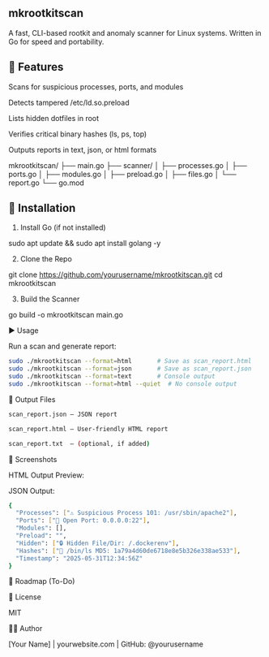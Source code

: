 ## mkrootkitscan

A fast, CLI-based rootkit and anomaly scanner for Linux systems. Written in Go for speed and portability.

## 🚀 Features

Scans for suspicious processes, ports, and modules

Detects tampered /etc/ld.so.preload

Lists hidden dotfiles in root

Verifies critical binary hashes (ls, ps, top)

Outputs reports in text, json, or html formats

mkrootkitscan/
├── main.go
├── scanner/
│   ├── processes.go
│   ├── ports.go
│   ├── modules.go
│   ├── preload.go
│   ├── files.go
│   └── report.go
└── go.mod


## 🔧 Installation

1. Install Go (if not installed)

sudo apt update && sudo apt install golang -y

2. Clone the Repo

git clone https://github.com/yourusername/mkrootkitscan.git
cd mkrootkitscan

3. Build the Scanner

go build -o mkrootkitscan main.go

▶️ Usage

Run a scan and generate report:
```bash
sudo ./mkrootkitscan --format=html       # Save as scan_report.html
sudo ./mkrootkitscan --format=json       # Save as scan_report.json
sudo ./mkrootkitscan --format=text       # Console output
sudo ./mkrootkitscan --format=html --quiet  # No console output
```
📁 Output Files
```bash
scan_report.json — JSON report

scan_report.html — User-friendly HTML report

scan_report.txt  — (optional, if added)
```
📸 Screenshots

HTML Output Preview:



JSON Output:
```bash
{
  "Processes": ["⚠️ Suspicious Process 101: /usr/sbin/apache2"],
  "Ports": ["🔌 Open Port: 0.0.0.0:22"],
  "Modules": [],
  "Preload": "",
  "Hidden": ["🔒 Hidden File/Dir: /.dockerenv"],
  "Hashes": ["📁 /bin/ls MD5: 1a79a4d60de6718e8e5b326e338ae533"],
  "Timestamp": "2025-05-31T12:34:56Z"
}
```
📌 Roadmap (To-Do)



📜 License

MIT

🙋‍♂️ Author

[Your Name]  |  yourwebsite.com  |  GitHub: @yourusername


